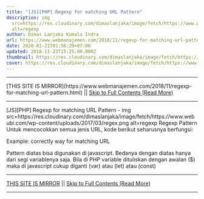 ```yaml
---
title: "[JS][PHP] Regexp for matching URL Pattern"
description: img
  src=https://res.cloudinary.com/dimaslanjaka/image/fetch/https://www.webubi.com/wp-content/uploads/2017/03/regex.png
  alt=regexp
author: Dimas Lanjaka Kumala Indra
url: https://www.webmanajemen.com/2018/11/regexp-for-matching-url-pattern.html
date: 2020-01-21T01:56:29+07:00
updated: 2018-11-23T15:25:00.000Z
thumbnail: https://res.cloudinary.com/dimaslanjaka/image/fetch/https://www.webubi.com/wp-content/uploads/2017/03/regex.png
cover: https://res.cloudinary.com/dimaslanjaka/image/fetch/https://www.webubi.com/wp-content/uploads/2017/03/regex.png
---
```


<hr/> [THIS SITE IS MIRROR](https://www.webmanajemen.com/2018/11/regexp-for-matching-url-pattern.html) || <a href="https://www.webmanajemen.com/2018/11/regexp-for-matching-url-pattern.html" rel="follow" class="button" id="read-more">Skip to Full Contents (Read More)</a> <hr/> [JS][PHP] Regexp for matching URL Pattern - img src=https://res.cloudinary.com/dimaslanjaka/image/fetch/https://www.webubi.com/wp-content/uploads/2017/03/regex.png alt=regexp Regexp Pattern Untuk mencocokkan semua jenis URL, kode berikut seharusnya berfungsi: 
<?php
    $regex = "((https?|ftp)://)?"; // SCHEME
    $regex .= "([a-z0-9+!*(),;?&=$_.-]+(:[a-z0-9+!*(),;?&=$_.-]+)?@)?"; // User and Pass
    $regex .= "([a-z0-9\-\.]*)\.(([a-z]{2,4})|([0-9]{1,3}\.([0-9]{1,3})\.([0-9]{1,3})))"; // Host or IP
    $regex .= "(:[0-9]{2,5})?"; // Port
    $regex .= "(/([a-z0-9+$_%-]\.?)+)*/?"; // Path
    $regex .= "(\?[a-z+&\$_.-][a-z0-9;:@&%=+/$_.-]*)?"; // GET Query
    $regex .= "(#[a-z_.-][a-z0-9+$%_.-]*)?"; // Anchor
?>
 
Example: correctly way for matching URL

<?php
   if(preg_match("~^$regex$~i", 'www.example.com/etcetc', $m))
      var_dump($m);
   if(preg_match("~^$regex$~i", 'http://www.example.com/etcetc', $m))
      var_dump($m);
?>

Pattern diatas bisa digunakan di javascript. Bedanya dengan diatas hanya dari segi variablenya saja. Bila di PHP variable dituliskan dengan awalan ($) maka di javascript cukup diganti (var) atau (let) atau (const) <hr/> [THIS SITE IS MIRROR](https://www.webmanajemen.com/2018/11/regexp-for-matching-url-pattern.html) || <a href="https://www.webmanajemen.com/2018/11/regexp-for-matching-url-pattern.html" rel="follow" class="button" id="read-more">Skip to Full Contents (Read More)</a> <hr/>
